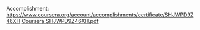 Accomplishment: https://www.coursera.org/account/accomplishments/certificate/SHJWPD9Z46XH
[Coursera SHJWPD9Z46XH.pdf](https://github.com/user-attachments/files/19824820/Coursera.SHJWPD9Z46XH.pdf)
